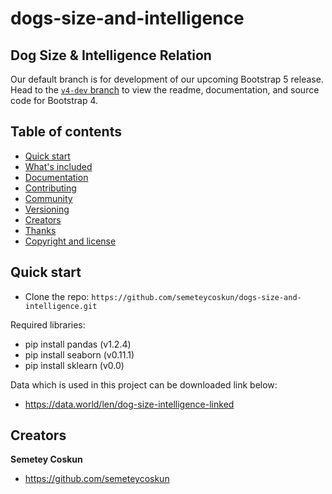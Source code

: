 # dogs-size-and-intelligence

## Dog Size & Intelligence Relation

Our default branch is for development of our upcoming Bootstrap 5 release. Head to the [`v4-dev` branch](https://github.com/twbs/bootstrap/tree/v4-dev) to view the readme, documentation, and source code for Bootstrap 4.


## Table of contents

- [Quick start](#quick-start)
- [What's included](#whats-included)
- [Documentation](#documentation)
- [Contributing](#contributing)
- [Community](#community)
- [Versioning](#versioning)
- [Creators](#creators)
- [Thanks](#thanks)
- [Copyright and license](#copyright-and-license)



## Quick start

- Clone the repo: `https://github.com/semeteycoskun/dogs-size-and-intelligence.git`

Required libraries:
- pip install pandas (v1.2.4)
- pip install seaborn (v0.11.1)
- pip install sklearn (v0.0)

Data which is used in this project can be downloaded link below:
- https://data.world/len/dog-size-intelligence-linked


## Creators

**Semetey Coskun**

- <https://github.com/semeteycoskun>
